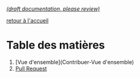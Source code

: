 [_metadata_: remarks]:- "Automatically translated with DeepL. From: /Platform/Contributing/_Sidebar.md"

[_(draft documentation, please review)_](/Platform/Contributing/_Sidebar.md)

[retour à l'accueil](Accueil)

# Table des matières

1. [Vue d'ensemble](Contribuer-Vue d'ensemble)
1. [Pull Request](Contributing-Pull-Request)
